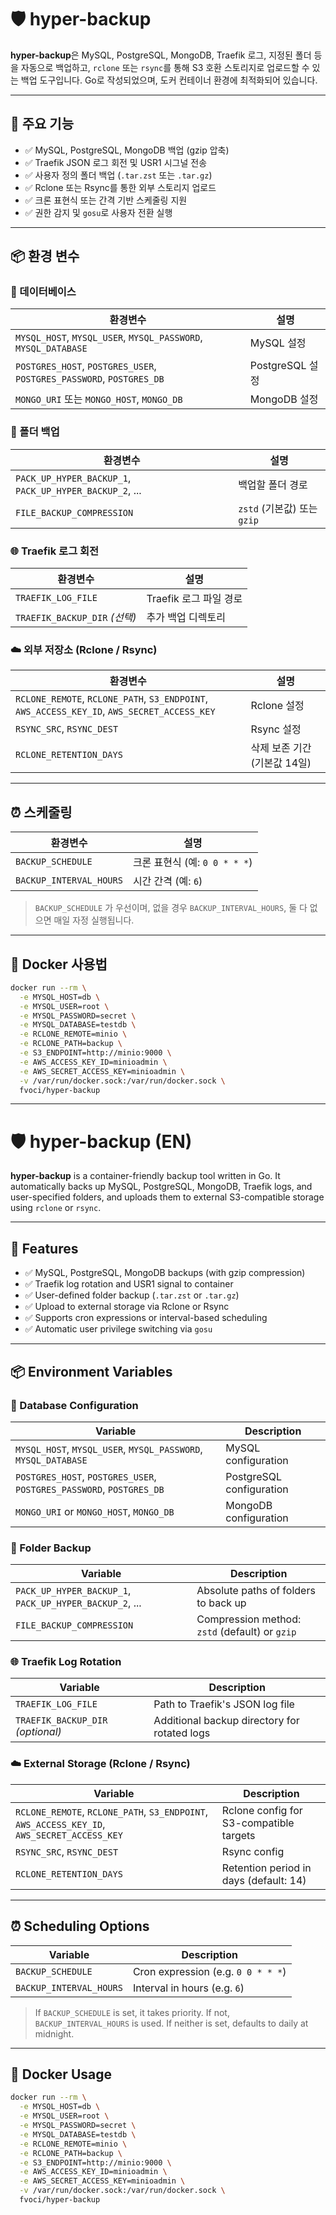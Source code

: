 # 🛡️ hyper-backup

**hyper-backup**은 MySQL, PostgreSQL, MongoDB, Traefik 로그, 지정된 폴더 등을 자동으로 백업하고, `rclone` 또는 `rsync`를 통해 S3 호환 스토리지로 업로드할 수 있는 백업 도구입니다. Go로 작성되었으며, 도커 컨테이너 환경에 최적화되어 있습니다.

---

## 🚀 주요 기능

- ✅ MySQL, PostgreSQL, MongoDB 백업 (gzip 압축)
- ✅ Traefik JSON 로그 회전 및 USR1 시그널 전송
- ✅ 사용자 정의 폴더 백업 (`.tar.zst` 또는 `.tar.gz`)
- ✅ Rclone 또는 Rsync를 통한 외부 스토리지 업로드
- ✅ 크론 표현식 또는 간격 기반 스케줄링 지원
- ✅ 권한 감지 및 `gosu`로 사용자 전환 실행

---

## 📦 환경 변수

### 🔧 데이터베이스

| 환경변수 | 설명 |
|----------|------|
| `MYSQL_HOST`, `MYSQL_USER`, `MYSQL_PASSWORD`, `MYSQL_DATABASE` | MySQL 설정 |
| `POSTGRES_HOST`, `POSTGRES_USER`, `POSTGRES_PASSWORD`, `POSTGRES_DB` | PostgreSQL 설정 |
| `MONGO_URI` 또는 `MONGO_HOST`, `MONGO_DB` | MongoDB 설정 |

### 📂 폴더 백업

| 환경변수 | 설명 |
|----------|------|
| `PACK_UP_HYPER_BACKUP_1`, `PACK_UP_HYPER_BACKUP_2`, ... | 백업할 폴더 경로 |
| `FILE_BACKUP_COMPRESSION` | `zstd` (기본값) 또는 `gzip` |

### 🌐 Traefik 로그 회전

| 환경변수 | 설명 |
|----------|------|
| `TRAEFIK_LOG_FILE` | Traefik 로그 파일 경로 |
| `TRAEFIK_BACKUP_DIR` _(선택)_ | 추가 백업 디렉토리 |

### ☁️ 외부 저장소 (Rclone / Rsync)

| 환경변수 | 설명 |
|----------|------|
| `RCLONE_REMOTE`, `RCLONE_PATH`, `S3_ENDPOINT`, `AWS_ACCESS_KEY_ID`, `AWS_SECRET_ACCESS_KEY` | Rclone 설정 |
| `RSYNC_SRC`, `RSYNC_DEST` | Rsync 설정 |
| `RCLONE_RETENTION_DAYS` | 삭제 보존 기간 (기본값 14일) |

---

## ⏰ 스케줄링

| 환경변수 | 설명 |
|----------|------|
| `BACKUP_SCHEDULE` | 크론 표현식 (예: `0 0 * * *`) |
| `BACKUP_INTERVAL_HOURS` | 시간 간격 (예: `6`) |

> `BACKUP_SCHEDULE` 가 우선이며, 없을 경우 `BACKUP_INTERVAL_HOURS`, 둘 다 없으면 매일 자정 실행됩니다.

---

## 🐳 Docker 사용법

```bash
docker run --rm \
  -e MYSQL_HOST=db \
  -e MYSQL_USER=root \
  -e MYSQL_PASSWORD=secret \
  -e MYSQL_DATABASE=testdb \
  -e RCLONE_REMOTE=minio \
  -e RCLONE_PATH=backup \
  -e S3_ENDPOINT=http://minio:9000 \
  -e AWS_ACCESS_KEY_ID=minioadmin \
  -e AWS_SECRET_ACCESS_KEY=minioadmin \
  -v /var/run/docker.sock:/var/run/docker.sock \
  fvoci/hyper-backup
```

---

# 🛡️ hyper-backup (EN)

**hyper-backup** is a container-friendly backup tool written in Go.
It automatically backs up MySQL, PostgreSQL, MongoDB, Traefik logs, and user-specified folders, and uploads them to external S3-compatible storage using `rclone` or `rsync`.

---

## 🚀 Features

* ✅ MySQL, PostgreSQL, MongoDB backups (with gzip compression)
* ✅ Traefik log rotation and USR1 signal to container
* ✅ User-defined folder backup (`.tar.zst` or `.tar.gz`)
* ✅ Upload to external storage via Rclone or Rsync
* ✅ Supports cron expressions or interval-based scheduling
* ✅ Automatic user privilege switching via `gosu`

---

## 📦 Environment Variables

### 🔧 Database Configuration

| Variable                                                             | Description              |
| -------------------------------------------------------------------- | ------------------------ |
| `MYSQL_HOST`, `MYSQL_USER`, `MYSQL_PASSWORD`, `MYSQL_DATABASE`       | MySQL configuration      |
| `POSTGRES_HOST`, `POSTGRES_USER`, `POSTGRES_PASSWORD`, `POSTGRES_DB` | PostgreSQL configuration |
| `MONGO_URI` or `MONGO_HOST`, `MONGO_DB`                              | MongoDB configuration    |

### 📂 Folder Backup

| Variable                                                | Description                                    |
| ------------------------------------------------------- | ---------------------------------------------- |
| `PACK_UP_HYPER_BACKUP_1`, `PACK_UP_HYPER_BACKUP_2`, ... | Absolute paths of folders to back up           |
| `FILE_BACKUP_COMPRESSION`                               | Compression method: `zstd` (default) or `gzip` |

### 🌐 Traefik Log Rotation

| Variable                          | Description                                  |
| --------------------------------- | -------------------------------------------- |
| `TRAEFIK_LOG_FILE`                | Path to Traefik's JSON log file              |
| `TRAEFIK_BACKUP_DIR` *(optional)* | Additional backup directory for rotated logs |

### ☁️ External Storage (Rclone / Rsync)

| Variable                                                                                    | Description                             |
| ------------------------------------------------------------------------------------------- | --------------------------------------- |
| `RCLONE_REMOTE`, `RCLONE_PATH`, `S3_ENDPOINT`, `AWS_ACCESS_KEY_ID`, `AWS_SECRET_ACCESS_KEY` | Rclone config for S3-compatible targets |
| `RSYNC_SRC`, `RSYNC_DEST`                                                                   | Rsync config                            |
| `RCLONE_RETENTION_DAYS`                                                                     | Retention period in days (default: 14)  |

---

## ⏰ Scheduling Options

| Variable                | Description                        |
| ----------------------- | ---------------------------------- |
| `BACKUP_SCHEDULE`       | Cron expression (e.g. `0 0 * * *`) |
| `BACKUP_INTERVAL_HOURS` | Interval in hours (e.g. `6`)       |

> If `BACKUP_SCHEDULE` is set, it takes priority.
> If not, `BACKUP_INTERVAL_HOURS` is used.
> If neither is set, defaults to daily at midnight.

---

## 🐳 Docker Usage

```bash
docker run --rm \
  -e MYSQL_HOST=db \
  -e MYSQL_USER=root \
  -e MYSQL_PASSWORD=secret \
  -e MYSQL_DATABASE=testdb \
  -e RCLONE_REMOTE=minio \
  -e RCLONE_PATH=backup \
  -e S3_ENDPOINT=http://minio:9000 \
  -e AWS_ACCESS_KEY_ID=minioadmin \
  -e AWS_SECRET_ACCESS_KEY=minioadmin \
  -v /var/run/docker.sock:/var/run/docker.sock \
  fvoci/hyper-backup
```